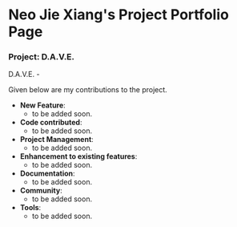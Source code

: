 <h1> Neo Jie Xiang's Project Portfolio Page</h1>

<h3>Project: D.A.V.E.</h3>

D.A.V.E. -

Given below are my contributions to the project.

- **New Feature**: 
  - to be added soon.
- **Code contributed**: 
  - to be added soon.
- **Project Management**: 
  - to be added soon.
- **Enhancement to existing features**: 
  - to be added soon.
- **Documentation**: 
  - to be added soon.
- **Community**: 
  - to be added soon.
- **Tools**: 
  - to be added soon.